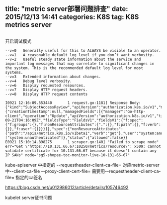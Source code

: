 title:  "metric server部署问题排查"
date:   2015/12/13 14:41
categories: K8S
tag: K8S metrics server
---

## 

开启调试模式
<!--lang:bash-->

    --v=0	Generally useful for this to ALWAYS be visible to an operator.
    --v=1	A reasonable default log level if you don’t want verbosity.
    --v=2	Useful steady state information about the service and important log messages that may correlate to significant changes in the system. This is the recommended default log level for most systems.
    --v=3	Extended information about changes.
    --v=4	Debug level verbosity.
    --v=6	Display requested resources.
    --v=7	Display HTTP request headers.
    --v=8	Display HTTP request contents

    I0921 12:16:09.553440       1 request.go:1181] Response Body: {"kind":"SubjectAccessReview","apiVersion":"authorization.k8s.io/v1","metadata":{"creationTimestamp":null,"managedFields":[{"manager":"Go-http-client","operation":"Update","apiVersion":"authorization.k8s.io/v1","time":"2022-09-21T04:16:09Z","fieldsType":"FieldsV1","fieldsV1":{"f:spec":{"f:groups":{},"f:nonResourceAttributes":{".":{},"f:path":{},"f:verb":{}},"f:user":{}}}}]},"spec":{"nonResourceAttributes":{"path":"/apis/metrics.k8s.io/v1beta1","verb":"get"},"user":"system:anonymous","groups":["system:unauthenticated"]},"status":{"allowed":false}}
    E0921 15:10:14.898275       1 scraper.go:140] "Failed to scrape node" err="Get \"https://10.131.66.67:10250/metrics/resource\": x509: cannot validate certificate for 10.131.66.67 because it doesn't contain any IP SANs" node="sg5-shopee-toc-monitor-live-10-131-66-67"




kube-apiserver 中指定的
  --requestheader-client-ca-file= 对应metric-server中--client-ca-file 
  --proxy-client-cert-file= 需要用--requestheader-client-ca-file= 指定的ca签名

https://blog.csdn.net/u012986012/article/details/105746492


kubelet server证书问题


